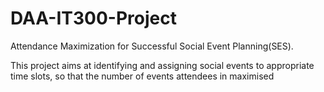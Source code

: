 # DAA-IT300-Project 
Attendance Maximization for Successful Social Event Planning(SES).

This project aims at identifying and assigning social events to appropriate time slots, so that the number of events attendees in maximised

